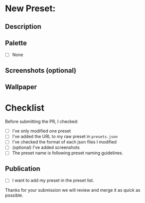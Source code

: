 # New Preset: <NAME>

<!-- comments -->

## Description

<!-- will be used in the preset list -->

## Palette
  
<!-- a color palette used for this preset -->

- [ ] None
  
## Screenshots (optional)

<!-- Will be used in showcase -->

## Wallpaper

<!-- When we are taking screenshots for adding in the preset list on the website, we can use your background. Maybe add a related background here or nothing if it's not important so we are going to use the default background -->

# Checklist 

Before submitting the PR, I checked:

- [ ] I've only modified one preset
- [ ] I've added the URL to my raw preset in `presets.json`
- [ ] I've checked the format of each json files I modified
- [ ] (optional) I've added screenshots
- [ ] The preset name is following preset naming guidelines.

## Publication 

- [ ] I want to add my preset in the preset list.

Thanks for your submission we will review and merge it as quick as possible.
